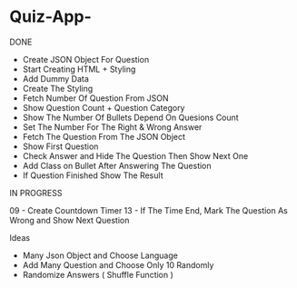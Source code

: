 # Quiz-App-

DONE

- Create JSON Object For Question
- Start Creating HTML + Styling
- Add Dummy Data
- Create The Styling 
- Fetch Number Of Question From JSON
- Show Question Count + Question Category
- Show The Number Of Bullets Depend On Quesions Count
- Set The Number For The Right & Wrong Answer
- Fetch The Question From The JSON Object
- Show First Question
- Check Answer and Hide The Question Then Show Next One
- Add Class on Bullet After Answering The Question 
- If Question Finished Show The Result

IN PROGRESS

09 - Create Countdown Timer
13 - If The Time End, Mark The Question As Wrong and Show Next Question


Ideas 
- Many Json Object and Choose Language
- Add Many Question and Choose Only 10 Randomly 
- Randomize Answers ( Shuffle Function )